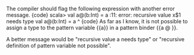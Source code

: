 The compiler should flag the following expression with another error message.
{code}
scala> val a@(b:Int) = a
<console>:11: error: recursive value x$1 needs type
       val a@(b:Int) = a
           ^
{code}
As far as I know, it is not possible to assign a type to the pattern variable {{a}} in a pattern binder {{a @ <pat>}}. 

A better message would be "recursive value a needs type" or "recursive definition of pattern variable not possible".

